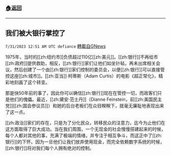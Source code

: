 ###  [:house:返回](README.md)
---


## 我们被大银行掌控了
`7/31/2023 12:51 AM UTC defiance` [轉載自GNews](https://gnews.org/articles/1500097)

1975年，当时的[[zh:纽约市]]负债超过110亿[[zh:美元]]。[[zh:银行]]不再给市[[zh:政府]]提供救助，相反，[[zh:银行]]家们让他们如坐针毡，再未出席相关会议，然后创建了一个由[[zh:银行]]家们控制的委员会，以便[[zh:银行]]可以直接管控这座[[zh:城市]]。[[zh:亚当]]·柯蒂斯（Adam Curtis）的电影《超正常化》，精彩地刻画了这个转变。

那是快50年前的事了，因此你可以确信[[zh:银行]]现在在管控一切，而政客们只是他们的傀儡。最近，[[zh:黛安·范士丹]]（Dianne Feinstein，前[[zh:美国民主党]][[zh:国会参议员]]）和她的后台老板们在众目睽睽下，就毫无廉耻地表现出来了这一点。

[[zh:政治]]家们的存在，只是为了分化民众，转移民众的注意力，迄今为止他们在这方面取得了巨大成功。当在我们周围，一个无现金的社会慢慢搭建起来的时候，每个人都对其他的事，充满了极端的情绪，并专注于相互争斗，而这正中了[[zh:银行]]的下怀。因为一旦他们让我们放弃使用现金，而完全依赖数字系统的时候，[[zh:银行]]将对我们每个人拥有绝对的控制。 
